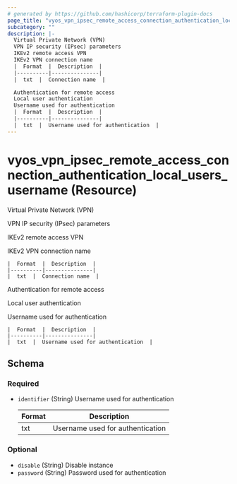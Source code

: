 ```yaml
---
# generated by https://github.com/hashicorp/terraform-plugin-docs
page_title: "vyos_vpn_ipsec_remote_access_connection_authentication_local_users_username Resource - vyos"
subcategory: ""
description: |-
  Virtual Private Network (VPN)
  VPN IP security (IPsec) parameters
  IKEv2 remote access VPN
  IKEv2 VPN connection name
  |  Format  |  Description  |
  |----------|---------------|
  |  txt  |  Connection name  |

  Authentication for remote access
  Local user authentication
  Username used for authentication
  |  Format  |  Description  |
  |----------|---------------|
  |  txt  |  Username used for authentication  |
---
```


# vyos_vpn_ipsec_remote_access_connection_authentication_local_users_username (Resource)

Virtual Private Network (VPN)

VPN IP security (IPsec) parameters

IKEv2 remote access VPN

IKEv2 VPN connection name

    |  Format  |  Description  |
    |----------|---------------|
    |  txt  |  Connection name  |

Authentication for remote access

Local user authentication

Username used for authentication

    |  Format  |  Description  |
    |----------|---------------|
    |  txt  |  Username used for authentication  |



<!-- schema generated by tfplugindocs -->
## Schema

### Required

- `identifier` (String) Username used for authentication

    |  Format  |  Description  |
    |----------|---------------|
    |  txt  |  Username used for authentication  |

### Optional

- `disable` (String) Disable instance
- `password` (String) Password used for authentication

